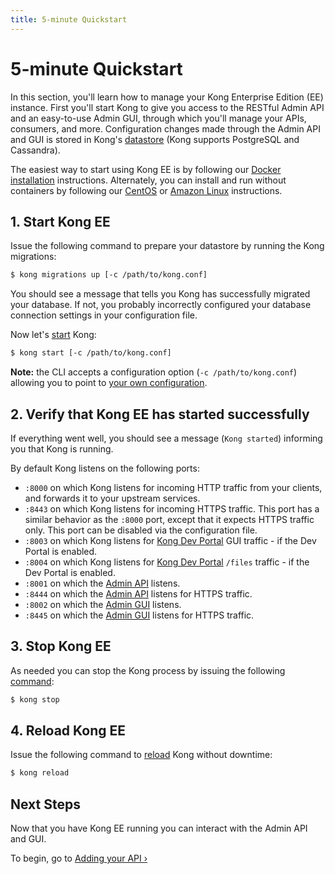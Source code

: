 ```yaml
---
title: 5-minute Quickstart
---
```


# 5-minute Quickstart

In this section, you'll learn how to manage your Kong Enterprise Edition (EE)
instance. First you'll start Kong to give you access to the RESTful Admin API and an easy-to-use
Admin GUI, through which you'll manage your APIs, consumers, and more. Configuration changes made
through the Admin API and GUI is stored in Kong's [datastore][datastore-section]
(Kong supports PostgreSQL and Cassandra).

The easiest way to start using Kong EE is by following our [Docker installation][docker] instructions. 
Alternately, you can install and run without containers by following our [CentOS][centos] or 
[Amazon Linux][amazonlinux] instructions.

## 1. Start Kong EE

Issue the following command to prepare your datastore by running the Kong
migrations:

```bash
$ kong migrations up [-c /path/to/kong.conf]
```

You should see a message that tells you Kong has successfully migrated your
database. If not, you probably incorrectly configured your database
connection settings in your configuration file.

Now let's [start][CLI] Kong:

```bash
$ kong start [-c /path/to/kong.conf]
```

**Note:** the CLI accepts a configuration option (`-c /path/to/kong.conf`)
allowing you to point to [your own configuration](/0.12.x/configuration/#configuration-loading).

## 2. Verify that Kong EE has started successfully

If everything went well, you should see a message (`Kong started`)
informing you that Kong is running.

By default Kong listens on the following ports:

- `:8000` on which Kong listens for incoming HTTP traffic from your
  clients, and forwards it to your upstream services.
- `:8443` on which Kong listens for incoming HTTPS traffic. This port has a
  similar behavior as the `:8000` port, except that it expects HTTPS
  traffic only. This port can be disabled via the configuration file.
- `:8003` on which Kong listens for [Kong Dev Portal][dev-portal] GUI traffic - if the Dev Portal is enabled.
- `:8004` on which Kong listens for [Kong Dev Portal][dev-portal] `/files` traffic - if the Dev Portal is enabled.
- `:8001` on which the [Admin API][API] listens.
- `:8444` on which the [Admin API][API] listens for HTTPS traffic.
- `:8002` on which the [Admin GUI][GUI] listens.
- `:8445` on which the [Admin GUI][GUI] listens for HTTPS traffic.


## 3. Stop Kong EE

As needed you can stop the Kong process by issuing the following [command][CLI]:

```bash
$ kong stop
```

## 4. Reload Kong EE

Issue the following command to [reload][CLI] Kong without downtime:

```bash
$ kong reload
```

## Next Steps

Now that you have Kong EE running you can interact with the Admin API and GUI.

To begin, go to [Adding your API &rsaquo;][adding-your-api]

[CLI]: /0.12.x/cli
[API]: /0.12.x/admin-api
[GUI]: /enterprise/{{page.kong_version}}/admin-gui/
[datastore-section]: /0.12.x/configuration/#datastore-section
[adding-your-api]: /enterprise/{{page.kong_version}}/getting-started/adding-your-api
[docker]: /enterprise/{{page.kong_version}}/installation/docker/
[centos]: /enterprise/{{page.kong_version}}/installation/centos/
[amazonlinux]: /enterprise/{{page.kong_version}}/installation/amazon-linux/
[dev-portal]: /enterprise/{{page.kong_version}}/developer-portal/introduction/


